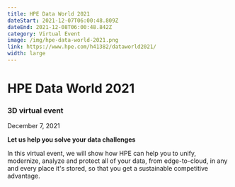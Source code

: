 ```yaml
---
title: HPE Data World 2021
dateStart: 2021-12-07T06:00:48.809Z
dateEnd: 2021-12-08T06:00:48.842Z
category: Virtual Event
image: /img/hpe-data-world-2021.png
link: https://www.hpe.com/h41382/dataworld2021/
width: large
---
```

# HPE Data World 2021 

### 3D virtual event

December 7, 2021

**Let us help you solve your data challenges**

In this virtual event, we will show how HPE can help you to unify, modernize, analyze and protect all of your data, from edge-to-cloud, in any and every place it's stored, so that you get a sustainable competitive advantage.